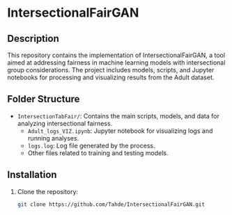 # IntersectionalFairGAN

## Description
This repository contains the implementation of IntersectionalFairGAN, a tool aimed at addressing fairness in machine learning models with intersectional group considerations. The project includes models, scripts, and Jupyter notebooks for processing and visualizing results from the Adult dataset.

## Folder Structure
- `IntersectionTabFair/`: Contains the main scripts, models, and data for analyzing intersectional fairness.
  - `Adult_logs_VIZ.ipynb`: Jupyter notebook for visualizing logs and running analyses.
  - `logs.log`: Log file generated by the process.
  - Other files related to training and testing models.

## Installation
1. Clone the repository:
   ```bash
   git clone https://github.com/Tahde/IntersectionalFairGAN.git
